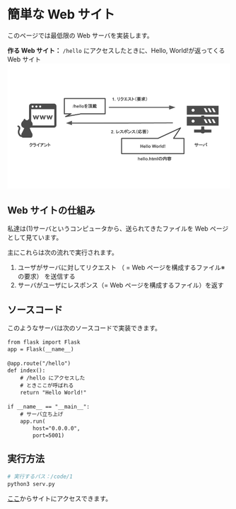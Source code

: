 # 簡単な Web サイト

このページでは最低限の Web サーバを実装します。

**作る Web サイト：** `/hello` にアクセスしたときに、Hello, World!が返ってくる Web サイト
![](../img/1.png)

## Web サイトの仕組み

私達は(1)サーバというコンピュータから、送られてきたファイルを Web ページとして見ています。

主にこれらは次の流れで実行されます。

1. ユーザがサーバに対してリクエスト （ = Web ページを構成するファイル※ の要求） を送信する
1. サーバがユーザにレスポンス（= Web ページを構成するファイル）を返す

## ソースコード

このようなサーバは次のソースコードで実装できます。

```python3
from flask import Flask
app = Flask(__name__)

@app.route("/hello")
def index():
    # /hello にアクセスした
    # ときここが呼ばれる
    return "Hello World!"

if __name__ == "__main__":
    # サーバ立ち上げ
    app.run(
        host="0.0.0.0",
        port=5001)

```

## 実行方法

```sh
# 実行するパス：/code/1
python3 serv.py
```

[ここ](http://localhost:5001)からサイトにアクセスできます。
